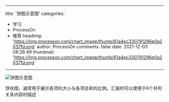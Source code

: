 
---
title: '饼图示意图'
categories: 
 - 学习
 - ProcessOn
 - 推荐
headimg: 'https://img.processon.com/chart_image/thumb/61a4ec330791296e0a2037fd.png'
author: ProcessOn
comments: false
date: 2021-12-03 08:26:49
thumbnail: 'https://img.processon.com/chart_image/thumb/61a4ec330791296e0a2037fd.png'
---

<div>   
<img class="thumb" alt="饼图示意图" src="https://img.processon.com/chart_image/thumb/61a4ec330791296e0a2037fd.png" referrerpolicy="no-referrer">
<p>饼状图，通常用于展示各项的大小与各项总和的比例。汇报时可以使用于6个并列关系内容的描述</p>  
</div>
            